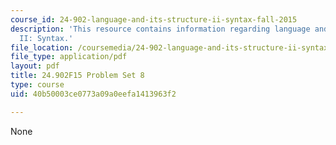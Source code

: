 ```yaml
---
course_id: 24-902-language-and-its-structure-ii-syntax-fall-2015
description: 'This resource contains information regarding language and its structure
  II: Syntax.'
file_location: /coursemedia/24-902-language-and-its-structure-ii-syntax-fall-2015/40b50003ce0773a09a0eefa1413963f2_MIT24_902F15_ProblemSet8.pdf
file_type: application/pdf
layout: pdf
title: 24.902F15 Problem Set 8
type: course
uid: 40b50003ce0773a09a0eefa1413963f2

---
```

None